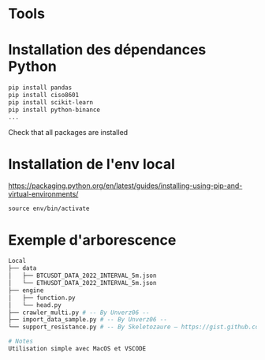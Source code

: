 # Tools
# Installation des dépendances Python
```bash
pip install pandas
pip install ciso8601
pip install scikit-learn
pip install python-binance
...
```
Check that all packages are installed
# Installation de l'env local
https://packaging.python.org/en/latest/guides/installing-using-pip-and-virtual-environments/
```
source env/bin/activate
```

# Exemple d'arborescence
```bash
Local
├── data
│   ├── BTCUSDT_DATA_2022_INTERVAL_5m.json
│   └── ETHUSDT_DATA_2022_INTERVAL_5m.json
├── engine
│   ├── function.py
│   └── head.py
├── crawler_multi.py # -- By Unverz06 --
├── import_data_sample.py # -- By Unverz06 --
└── support_resistance.py # -- By Skeletozaure — https://gist.github.com/skeletozaure --

# Notes
Utilisation simple avec MacOS et VSCODE